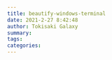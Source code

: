 ```yaml
---
title: beautify-windows-terminal
date: 2021-2-27 8:42:48
author: Tokisaki Galaxy
summary: 
tags: 
categories: 
---
```

